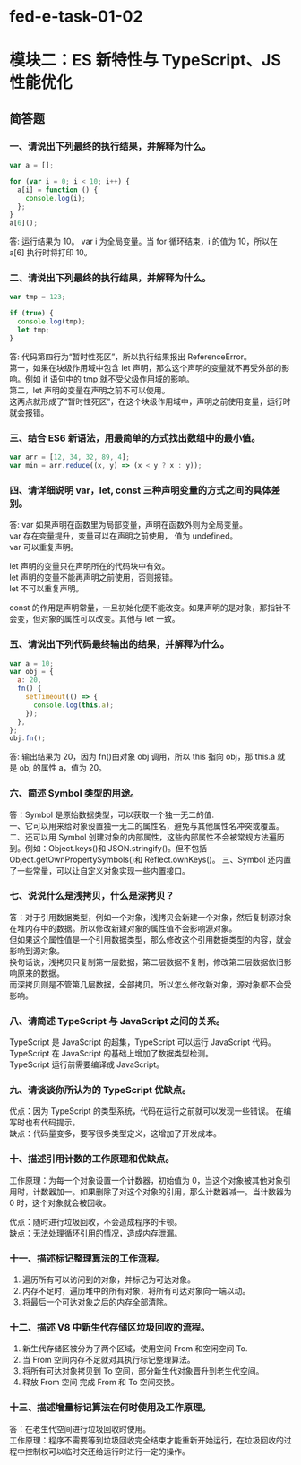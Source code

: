 # fed-e-task-01-02

# 模块二：ES 新特性与 TypeScript、JS 性能优化

## 简答题

### 一、请说出下列最终的执行结果，并解释为什么。

```javascript
var a = [];

for (var i = 0; i < 10; i++) {
  a[i] = function () {
    console.log(i);
  };
}
a[6]();
```

答: 运行结果为 10。 var i 为全局变量。当 for 循环结束，i 的值为 10，所以在 a[6] 执行时将打印 10。

### 二、请说出下列最终的执行结果，并解释为什么。

```javascript
var tmp = 123;

if (true) {
  console.log(tmp);
  let tmp;
}
```

答: 代码第四行为“暂时性死区”，所以执行结果报出 ReferenceError。  
第一，如果在块级作用域中包含 let 声明，那么这个声明的变量就不再受外部的影响。例如 if 语句中的 tmp 就不受父级作用域的影响。  
第二，let 声明的变量在声明之前不可以使用。  
这两点就形成了“暂时性死区”，在这个块级作用域中，声明之前使用变量，运行时就会报错。

### 三、结合 ES6 新语法，用最简单的方式找出数组中的最小值。

```javascript
var arr = [12, 34, 32, 89, 4];
var min = arr.reduce((x, y) => (x < y ? x : y));
```

### 四、请详细说明 var，let, const 三种声明变量的方式之间的具体差别。

答: var 如果声明在函数里为局部变量，声明在函数外则为全局变量。  
 var 存在变量提升，变量可以在声明之前使用， 值为 undefined。  
 var 可以重复声明。

let 声明的变量只在声明所在的代码块中有效。  
 let 声明的变量不能再声明之前使用，否则报错。  
 let 不可以重复声明。

const 的作用是声明常量，一旦初始化便不能改变。如果声明的是对象，那指针不会变，但对象的属性可以改变。其他与 let 一致。

### 五、请说出下列代码最终输出的结果，并解释为什么。

```javascript
var a = 10;
var obj = {
  a: 20,
  fn() {
    setTimeout(() => {
      console.log(this.a);
    });
  },
};
obj.fn();
```

答: 输出结果为 20，因为 fn()由对象 obj 调用，所以 this 指向 obj，那 this.a 就是 obj 的属性 a，值为 20。

### 六、简述 Symbol 类型的用途。

答：Symbol 是原始数据类型，可以获取一个独一无二的值.  
一、它可以用来给对象设置独一无二的属性名，避免与其他属性名冲突或覆盖。  
二、还可以用 Symbol 创建对象的内部属性，这些内部属性不会被常规方法遍历到。例如：Object.keys()和 JSON.stringify()。但不包括 Object.getOwnPropertySymbols()和 Reflect.ownKeys()。
三、Symbol 还内置了一些常量，可以让自定义对象实现一些内置接口。

### 七、说说什么是浅拷贝，什么是深拷贝？

答：对于引用数据类型，例如一个对象，浅拷贝会新建一个对象，然后复制源对象在堆内存中的数据。所以修改新建对象的属性值不会影响源对象。  
但如果这个属性值是一个引用数据类型，那么修改这个引用数据类型的内容，就会影响到源对象。  
换句话说，浅拷贝只复制第一层数据，第二层数据不复制，修改第二层数据依旧影响原来的数据。  
而深拷贝则是不管第几层数据，全部拷贝。所以怎么修改新对象，源对象都不会受影响。

### 八、请简述 TypeScript 与 JavaScript 之间的关系。

TypeScript 是 JavaScript 的超集，TypeScript 可以运行 JavaScript 代码。  
TypeScript 在 JavaScript 的基础上增加了数据类型检测。  
TypeScript 运行前需要编译成 JavaScript。

### 九、请谈谈你所认为的 TypeScript 优缺点。

优点：因为 TypeScript 的类型系统，代码在运行之前就可以发现一些错误。
在编写时也有代码提示。  
缺点：代码量变多，要写很多类型定义，这增加了开发成本。

### 十、描述引用计数的工作原理和优缺点。

工作原理：为每一个对象设置一个计数器，初始值为 0，当这个对象被其他对象引用时，计数器加一。如果删除了对这个对象的引用，那么计数器减一。当计数器为 0 时，这个对象就会被回收。

优点：随时进行垃圾回收，不会造成程序的卡顿。  
缺点：无法处理循环引用的情况，造成内存泄漏。

### 十一、描述标记整理算法的工作流程。

1. 遍历所有可以访问到的对象，并标记为可达对象。
2. 内存不足时，遍历堆中的所有对象，将所有可达对象向一端以动。
3. 将最后一个可达对象之后的内存全部清除。

### 十二、描述 V8 中新生代存储区垃圾回收的流程。

1. 新生代存储区被分为了两个区域，使用空间 From 和空闲空间 To.
2. 当 From 空间内存不足就对其执行标记整理算法。
3. 将所有可达对象拷贝到 To 空间，部分新生代对象晋升到老生代空间。
4. 释放 From 空间 完成 From 和 To 空间交换。

### 十三、描述增量标记算法在何时使用及工作原理。

答：在老生代空间进行垃圾回收时使用。  
工作原理：程序不需要等到垃圾回收完全结束才能重新开始运行，在垃圾回收的过程中控制权可以临时交还给运行时进行一定的操作。
